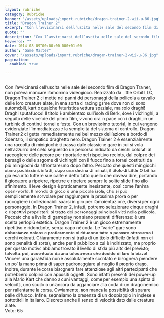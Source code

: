 ```yaml
---
layout: rubriche
category: Rubriche
banner: "/assets/uploads/import.rubriche/dragon-trainer-2-wii-u-86.jpg"
title: "Dragon Trainer 2"
excerpt: "Con l’avvicinarsi dell’uscita nelle sale del secondo film di Dragon Trainer, non poteva mancare l’omonimo videogioco. Realizzato da Little Orbit LLC, Dragon Trainer 2 ci mette nei panni dei personaggi della pellicola a cavallo delle loro creature alate, in una sorta di racing game dove non ci sono automobili, kart o qualche futuristica vettura spaziale, [&hellip"
quote: ""
description: "Con l’avvicinarsi dell’uscita nelle sale del secondo film di Dragon Trainer, non poteva mancare l’omonimo videogioco. Realizzato da Little Orbit LLC, Dragon Trainer 2 ci mette nei panni dei personaggi della pellicola a cavallo delle loro creature alate, in una sorta di racing game dove non ci sono automobili, kart o qualche futuristica vettura spaziale, [&hellip"
keywords: ""
date: 2014-08-09T00:00:00.000+01:00
author: "Game Master"
cover: "/assets/uploads/import.rubriche/dragon-trainer-2-wii-u-86.jpg"
pagination:
  enabled: true

---
```


[](https://hotmc.com/wp-content/uploads/2014/08/dragon-trainer-2-wii-u-86.jpg)  
Con l’avvicinarsi dell’uscita nelle sale del secondo film di Dragon Trainer, non poteva mancare l’omonimo videogioco. Realizzato da Little Orbit LLC, Dragon Trainer 2 ci mette nei panni dei personaggi della pellicola a cavallo delle loro creature alate, in una sorta di racing game dove non ci sono automobili, kart o qualche futuristica vettura spaziale, ma solo draghi! Draghi sputafuoco! Il titolo è ambientato sull’isola di Berk, dove i vichinghi, a seguito delle vicende del primo film, vivono ora in pace con i draghi, in un turbinio di continui tornei e feste. Con un brevissimo tutorial, in cui vengono evidenziate l’immediatezza e la semplicità del sistema di controllo, Dragon Trainer 2 ci getta immediatamente nel bel mezzo dell’azione a bordo di Sdentato, il simpatico draghetto nero. Dragon Trainer 2 è essenzialmente una raccolta di minigiochi: si passa dalle classiche gare in cui si vola nell’azzurro del cielo seguendo un percorso indicato da cerchi colorati al raccogliere delle pecore per riportarle nel rispettivo recinto, dal colpire dei bersagli o delle sagome di vichinghi con il fuoco fino a tornei costituiti da più minigiochi da affrontare uno dopo l’altro. Peccato che questi minigiochi siano pochissimi: infatti, dopo una decina di minuti, il titolo di Little Orbit ha già esaurito tutte le sue carte e detto tutto quello che doveva dire, portando il giocatore a ripetere, ripetere e ripetere sempre le solite sfide fino allo sfinimento. Il level design è praticamente inesistente, così come l’anima open-world. Il mondo di gioco è una piccola isola, che si può semplicemente sorvolare per raggiungere la prossima prova o per raccogliere i collezionabili sparsi in giro per l’ambientazione, diversi per ogni personaggio. In Dragon Trainer 2, infatti, potremo selezionare cinque draghi e rispettivi proprietari: si tratta dei personaggi principali visti nella pellicola. Peccato che a livello di gameplay non siano presenti differenze: è una scelta perlopiù estetica. Dragon Trainer 2 è un gioco estremamente ripetitivo e ridondante, senza capo né coda. Le “varie” gare sono abbastanza noiose e praticamente si riducono tutte a passare attraverso i cerchi colorati. Chiaramente non si tratta di un titolo difficile (infatti non ci sono penalità di sorta), anche per il pubblico a cui è indirizzato, ma proprio per questo motivo abbiamo trovato il livello di sfida più alto del previsto; talvolta, poi, accentuato da una telecamera che decide di fare le bizze! Vincere una gara/sfida non è assolutamente scontato e bisognerà prendere un po’ la mano prima di saper padroneggiare al meglio il proprio drago. Inoltre, durante le corse bisognerà fare attenzione agli altri partecipanti che potrebbero colpirci con appositi oggetti. Sono infatti presenti dei power-up alla Mario Kart che danno alcuni vantaggi, come per esempio una spinta di velocità, uno scudo o un’ancora da agganciare alla coda di un drago nemico per rallentarne la corsa. Ovviamente, non manca la possibilità di sparare palle di fuoco. Infine, segnaliamo la presenza di un doppiaggio in inglese e sottotitoli in italiano. Discreto anche il senso di velocità dato dalle creature alate.  
Voto: 6,5
